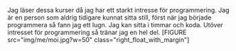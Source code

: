 Jag läser dessa kurser då jag har ett starkt intresse för programmering. Jag är en person som aldrig tidigare kunnat sitta still, först när jag började programmera så fann jag ett lugn. Jag kan sitta i timmar och koda. Utöver intresset för programmering så tränar jag en hel del.
[FIGURE src="img/me/moi.jpg?w=50" class="right_float_with_margin"]